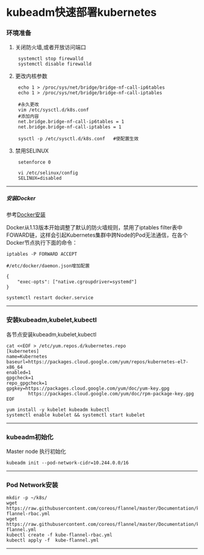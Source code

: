 # kubeadm快速部署kubernetes

### 环境准备

1. 关闭防火墙,或者开放访问端口

        systemctl stop firewalld
        systemctl disable firewalld

2. 更改内核参数

        echo 1 > /proc/sys/net/bridge/bridge-nf-call-ip6tables
        echo 1 > /proc/sys/net/bridge/bridge-nf-call-iptables

        #永久更改
        vim /etc/sysctl.d/k8s.conf 
        #添加内容
        net.bridge.bridge-nf-call-ip6tables = 1
        net.bridge.bridge-nf-call-iptables = 1

        sysctl -p /etc/sysctl.d/k8s.conf   #使配置生效

3. 禁用SELINUX

        setenforce 0

        vi /etc/selinux/config
        SELINUX=disabled

***

##### 安装Docker

参考[Docker安装](../Docker/docker.md)

Docker从1.13版本开始调整了默认的防火墙规则，禁用了iptables filter表中FOWARD链，这样会引起Kubernetes集群中跨Node的Pod无法通信，在各个Docker节点执行下面的命令：

    iptables -P FORWARD ACCEPT

    #/etc/docker/daemon.json增加配置

    {
        "exec-opts": ["native.cgroupdriver=systemd"]
    }

    systemctl restart docker.service

***


### 安装kubeadm,kubelet,kubectl

各节点安装kubeadm,kubelet,kubectl

    cat <<EOF > /etc/yum.repos.d/kubernetes.repo
    [kubernetes]
    name=Kubernetes
    baseurl=https://packages.cloud.google.com/yum/repos/kubernetes-el7-x86_64
    enabled=1
    gpgcheck=1
    repo_gpgcheck=1
    gpgkey=https://packages.cloud.google.com/yum/doc/yum-key.gpg
            https://packages.cloud.google.com/yum/doc/rpm-package-key.gpg
    EOF

    yum install -y kubelet kubeadm kubectl
    systemctl enable kubelet && systemctl start kubelet

***

### kubeadm初始化

Master node 执行初始化

    kubeadm init --pod-network-cidr=10.244.0.0/16

***

### Pod Network安装

    mkdir -p ~/k8s/
    wget https://raw.githubusercontent.com/coreos/flannel/master/Documentation/kube-flannel-rbac.yml
    wget https://raw.githubusercontent.com/coreos/flannel/master/Documentation/kube-flannel.yml
    kubectl create -f kube-flannel-rbac.yml
    kubectl apply -f  kube-flannel.yml

*** 